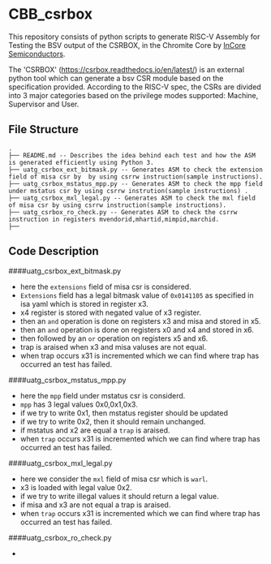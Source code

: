 # CBB_csrbox
This repository consists of  python scripts to generate RISC-V Assembly for Testing the BSV output of the CSRBOX, in the Chromite Core by [InCore Semiconductors](https://incoresemi.com/).

The 'CSRBOX' (https://csrbox.readthedocs.io/en/latest/) is an external python tool which can generate a bsv CSR module based on the specification provided. According to the RISC-V spec, the CSRs are divided into 3 major categories based on the privilege modes supported: Machine, Supervisor and User.

## File Structure
```
.
├── README.md -- Describes the idea behind each test and how the ASM is generated efficiently using Python 3.
├── uatg_csrbox_ext_bitmask.py -- Generates ASM to check the extension field of misa csr by  by using csrrw instruction(sample instructions).
├── uatg_csrbox_mstatus_mpp.py -- Generates ASM to check the mpp field under mstatus csr by using csrrw instrution(sample instructions) .
├── uatg_csrbox_mxl_legal.py -- Generates ASM to check the mxl field of misa csr by using csrrw instruction(sample instructions).
├── uatg_csrbox_ro_check.py -- Generates ASM to check the csrrw instruction in registers mvendorid,mhartid,mimpid,marchid.
├── 

```

## Code Description

####uatg_csrbox_ext_bitmask.py

- here the `extensions` field of misa csr is considered.
- `Extensions` field has a legal bitmask value of `0x0141105` as specified in isa yaml which is stored in register x3.
-  x4 register is stored with negated value of x3 register.
-  then an `and` operation is done on registers x3 and misa and stored in x5.
-  then an `and` operation is done on registers x0 and x4 and stored in x6.
-  then followed by an `or` operation on registers x5 and x6.
- trap is araised when x3 and misa valuses are not equal.
- when trap occurs x31 is incremented which we can find where trap has occurred an test has failed.

####uatg_csrbox_mstatus_mpp.py 

- here the `mpp` field under mstatus csr is considerd.
- `mpp` has 3 legal values 0x0,0x1,0x3.
- if we try to write 0x1, then mstatus register should be updated
- if we try to write 0x2, then it should remain unchanged.
- if mstatus and x2 are equal a `trap` is araised.
- when `trap` occurs x31 is incremented which we can find where trap has occurred an test has failed.

####uatg_csrbox_mxl_legal.py

- here we consider the `mxl` field of misa csr which is `warl`.
- x3 is loaded with legal value 0x2.
- if we try to write illegal values it should return a legal value.
- if misa and x3 are not equal a trap is araised.
-  when `trap` occurs x31 is incremented which we can find where trap has occurred an test has failed.
 
 ####uatg_csrbox_ro_check.py
 
 -
